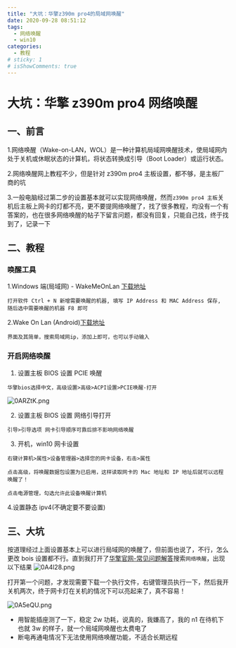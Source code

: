 ```yaml
---
title: "大坑：华擎z390m pro4的局域网唤醒"
date: 2020-09-28 08:51:12
tags:
  - 网络唤醒
  - win10
categories:
  - 教程
# sticky: 1
# isShowComments: true
---
```


# 大坑：华擎 z390m pro4 网络唤醒

## 一、前言

1.网络唤醒（Wake-on-LAN，WOL）是一种计算机局域网唤醒技术，使局域网内处于关机或休眠状态的计算机，将状态转换成引导（Boot Loader）或运行状态。

2.网络唤醒网上教程不少，但是针对 z390m pro4 主板设置，都不够，是主板厂商的坑

3.一般电脑经过第二步的设置基本就可以实现网络唤醒，然而`z390m pro4 主板`关机后主板上网卡的灯都不亮，更不要提网络唤醒了，找了很多教程，均没有一个有答案的，也在很多网络唤醒的帖子下留言问题，都没有回复，只能自己找，终于找到了，记录一下

## 二、教程

### 唤醒工具

1.Windows 端(局域网) - WakeMeOnLan [下载地址](http://wakemeonlan.findmysoft.com/)

```
打开软件 Ctrl + N 新增需要唤醒的机器, 填写 IP Address 和 MAC Address 保存, 随后选中需要唤醒的机器 F8 即可
```

2.Wake On Lan (Android)[下载地址](https://dl.pconline.com.cn/download/365307.html)

```
界面及其简单，搜索局域网ip，添加上即可，也可以手动输入
```

### 开启网络唤醒

1. 设置主板 BIOS 设置 PCIE 唤醒

```
华擎bios选择中文，高级设置>高级>ACPI设置>PCIE唤醒-打开
```

<img src="https://s1.ax1x.com/2020/09/28/0ARZtK.png" alt="0ARZtK.png" border="0" />

2. 设置主板 BIOS 设置 网络引导打开

```
引导>引导选项 网卡引导顺序可靠后排不影响网络唤醒
```

3. 开机，win10 网卡设置

```
右键计算机>属性>设备管理器>选择您的网卡设备，右击>属性

点击高级，将唤醒数据包设置为已启用，这样读取网卡的 Mac 地址和 IP 地址后就可以远程唤醒了！

点击电源管理，勾选允许此设备唤醒计算机
```

4.设置静态 ipv4(不确定要不要设置)

## 三、大坑

按道理经过上面设置基本上可以进行局域网的唤醒了，但前面也说了，不行，怎么更改 bois 设置都不行。直到我打开了[华擎官网-常见问题解答](http://www.asrockchina.com.cn/support/faq.cn.asp?k=%E7%BD%91%E7%BB%9C%E5%94%A4%E9%86%92)搜索`网络唤醒`，出现以下结果
<img src="https://s1.ax1x.com/2020/09/28/0A4l28.png" alt="0A4l28.png" border="0" />

打开第一个问题，才发现需要下载一个执行文件，右键管理员执行一下，然后我开关机两次，终于网卡灯在关机的情况下可以亮起来了，真不容易！

<img src="https://s1.ax1x.com/2020/09/28/0A5eQU.png" alt="0A5eQU.png" border="0" />

- 用智能插座测了一下，稳定 2w 功耗，说真的，我嫌高了，我的 n1 在待机下也就 3w 的样子，就一个局域网唤醒也太费电了
- 断电再通电情况下无法使用网络唤醒功能，不适合长期远程
